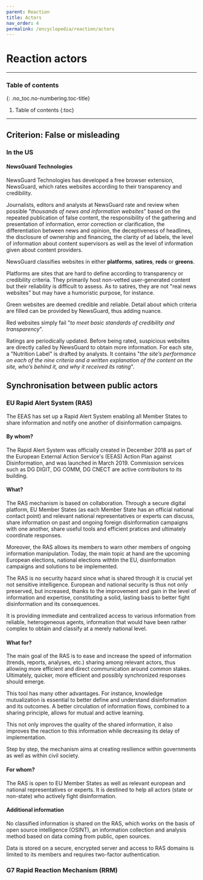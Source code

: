 ```yaml
---
parent: Reaction
title: Actors
nav_order: 4
permalink: /encyclopedia/reaction/actors
---
```


# Reaction actors

- - -

### Table of contents
{: .no_toc.no-numbering.toc-title}

1. Table of contents
{:toc}

- - -

## Criterion: False or misleading

### In the US

#### NewsGuard Technologies

NewsGuard Technologies has developed a free browser extension, NewsGuard, which rates websites according to their transparency and credibility.

Journalists, editors and analysts at NewsGuard rate and review when possible "_thousands of news and information websites_" based on the repeated publication of false content, the responsibility of the gathering and presentation of information, error correction or clarification, the differentiation between news and opinion, the deceptiveness of headlines, the disclosure of ownership and financing, the clarity of ad labels, the level of information about content supervisors as well as the level of information given about content providers.

NewsGuard classifies websites in either **platforms**, **satires**, **reds** or **greens**.

Platforms are sites that are hard to define according to transparency or credibility criteria. They primarily host non-vetted user-generated content but their reliability is difficult to assess. As to satires, they are not "real news websites" but may have a humoristic purpose, for instance.

Green websites are deemed credible and reliable. Detail about which criteria are filled can be provided by NewsGuard, thus adding nuance.

Red websites simply fail "_to meet basic standards of credibility and transparency_".

Ratings are periodically updated. Before being rated, suspicious websites are directly called by NewsGuard to obtain more information. For each site, a "Nutrition Label" is drafted by analysts. It contains "_the site’s performance on each of the nine criteria and a written explanation of the content on the site, who’s behind it, and why it received its rating_".


## Synchronisation between public actors

### EU Rapid Alert System (RAS)

The EEAS has set up a Rapid Alert System enabling all Member States to share information and notify one another of disinformation campaigns.

#### By whom?

The Rapid Alert System was officially created in December 2018 as part of the European External Action Service's (EEAS) Action Plan against Disinformation, and was launched in March 2019. Commission services such as DG DIGIT, DG COMM, DG CNECT are active contributors to its building.

#### What?

The RAS mechanism is based on collaboration.
Through a secure digital platform, EU Member States (as each Member State has an official national contact point) and relevant national representatives or experts can discuss, share information on past and ongoing foreign disinformation campaigns with one another, share useful tools and efficient pratices and ultimately coordinate responses.

Moreover, the RAS allows its members to warn other members of ongoing information manipulation. Today, the main topic at hand are the upcoming European elections, national elections withtin the EU, disinformation campaigns and solutions to be implemented.

The RAS is no security hazard since what is shared through it is crucial yet not sensitive intelligence. European and national security is thus not only preserved, but increased, thanks to the improvement and gain in the level of information and expertise, constituting a solid, lasting basis to better fight disinformation and its consequences.

It is providing immediate and centralized access to various information from reliable, heterogeneous agents, information that would have been rather complex to obtain and classify at a merely national level.

#### What for?

The main goal of the RAS is to ease and increase the speed of information (trends, reports, analyses, etc.) sharing among relevant actors, thus allowing more efficient and direct communication around common stakes. Ultimately, quicker, more efficient and possibly synchronized responses should emerge.

This tool has many other advantages. For instance, knowledge mutualization is essential to better define and understand disinformation and its outcomes. A better circulation of information flows, combined to a sharing principle, allows for mutual and active learning.

This not only improves the quality of the shared information, it also improves the reaction to this information while decreasing its delay of implementation.

Step by step, the mechanism aims at creating resilience within governments as well as within civil society.

#### For whom?

The RAS is open to EU Member States as well as relevant european and national representatives or experts. It is destined to help all actors (state or non-state) who actively fight disinformation.

#### Additional information

No classified information is shared on the RAS, which works on the basis of  open source intelligence (OSINT), an information collection and analysis method based on data coming from public, open sources.

Data is stored on a secure, encrypted server and access to RAS domains is limited to its members and requires two-factor authentication.


### G7 Rapid Reaction Mechanism (RRM)

<!-- to document -->
